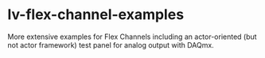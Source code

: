 # lv-flex-channel-examples
More extensive examples for Flex Channels including an actor-oriented (but not actor framework) test panel for analog output with DAQmx.
